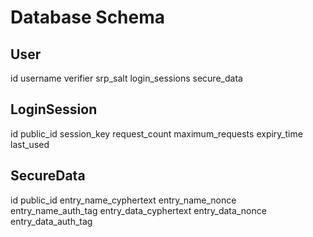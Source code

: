 # Database Schema


## User
id
username
verifier
srp_salt
login_sessions
secure_data


## LoginSession
id
public_id
session_key
request_count
maximum_requests
expiry_time
last_used


## SecureData
id
public_id
entry_name_cyphertext
entry_name_nonce
entry_name_auth_tag
entry_data_cyphertext
entry_data_nonce
entry_data_auth_tag
